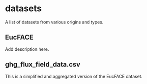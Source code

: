 # datasets
A list of datasets from various origins and types.

## EucFACE
Add description here.

## ghg_flux_field_data.csv
This is a simplified and aggregated version of the EucFACE dataset.
